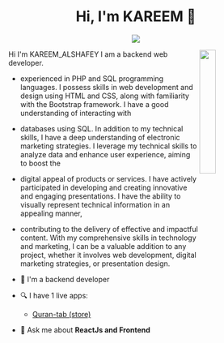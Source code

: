 
<h1 align="center">Hi, I'm KAREEM 👋</h1>
<p align="center">
<!--    <a href="https://twitter.com/mohamed_abusrea"><img src="https://img.shields.io/badge/twitter-%231FA1F1?style=flat&logo=twitter&logoColor=white"/></a>
    <a href="https://www.linkedin.com/in/  "><img src="https://img.shields.io/badge/linkedin-%230177B5?style=flat&logo=linkedin&logoColor=white"/></a>-->
  <!--  <a href="https://www.youtube.com/c/  "><img src="https://img.shields.io/badge/youtube-%23FF0000?style=flat&logo=youtube&logoColor=white"/></a>-->
    <a href="https://www.instagram.com/kareem_alshaf3y"><img src="https://img.shields.io/badge/instagram-%23E4415F?style=flat&logo=instagram&logoColor=white"/></a>
  </p>
  
  <img src="https://github.com/mohamedabusrea/mohamedabusrea/blob/master/profile-img.png" align="right" width="25%"/>

Hi I'm KAREEM_ALSHAFEY I am a backend web developer.

- experienced in PHP and SQL programming languages. I possess skills in web development and design using HTML and CSS, along with familiarity with the Bootstrap framework. I have a good understanding of interacting with
- databases using SQL. In addition to my technical skills, I have a deep understanding of electronic marketing strategies. I leverage my technical skills to analyze data and enhance user experience, aiming to boost the
- digital appeal of products or services. I have actively participated in developing and creating innovative and engaging presentations. I have the ability to visually represent technical information in an appealing manner,
-  contributing to the delivery of effective and impactful content. With my comprehensive skills in technology and marketing, I can be a valuable addition to any project, whether it involves web development, digital marketing strategies, or presentation design.
  

- 🔭 I'm a backend developer
- 🔍 I have 1 live apps: 
  - [Quran-tab (store)]([https://chrome.google.com/webstore/detail/quran-tab/afaihcdgkjebgabomemccdneglknjkdd](https://serviceshoping.com/))
- 💬 Ask me about **ReactJs and Frontend**
